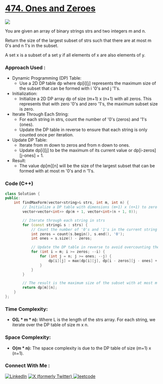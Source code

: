 # [474. Ones and Zeroes](https://leetcode.com/problems/ones-and-zeroes/description/)

![](https://badgen.net/badge/Level/Medium/yellow)

You are given an array of binary strings strs and two integers m and n.

Return the size of the largest subset of strs such that there are at most m 0's and n 1's in the subset.

A set x is a subset of a set y if all elements of x are also elements of y.

### Approach Used :

-   Dynamic Programming (DP) Table:
    -   Use a 2D DP table dp where dp[i][j] represents the maximum size of the subset that can be formed with i '0's and j '1's.
-   Initialization:
    -   Initialize a 2D DP array dp of size (m+1) x (n+1) with all zeros. This represents that with zero '0's and zero '1's, the maximum subset size is zero.
-   Iterate Through Each String:
    -   For each string in strs, count the number of '0's (zeros) and '1's (ones).
    -   Update the DP table in reverse to ensure that each string is only counted once per iteration.
-   Update DP Table:
    -   Iterate from m down to zeros and from n down to ones.
    -   Update dp[i][j] to be the maximum of its current value or dp[i-zeros][j-ones] + 1.
-   Result:
    -   The value dp[m][n] will be the size of the largest subset that can be formed with at most m '0's and n '1's.

### Code (C++)

```cpp
class Solution {
public:
    int findMaxForm(vector<string>& strs, int m, int n) {
        // Initialize a DP table with dimensions (m+1) x (n+1) to zero
        vector<vector<int>> dp(m + 1, vector<int>(n + 1, 0));

        // Iterate through each string in strs
        for (const string& s : strs) {
            // Count the number of '0's and '1's in the current string
            int zeros = count(s.begin(), s.end(), '0');
            int ones = s.size() - zeros;

            // Update the DP table in reverse to avoid overcounting the current string
            for (int i = m; i >= zeros; --i) {
                for (int j = n; j >= ones; --j) {
                    dp[i][j] = max(dp[i][j], dp[i - zeros][j - ones] + 1);
                }
            }
        }

        // The result is the maximum size of the subset with at most m '0's and n '1's
        return dp[m][n];
    }
};

```

### Time Complexity:
- **O(L * m * n):** Where L is the length of the strs array. For each string, we iterate over the DP table of size m x n.

### Space Complexity:
- **O(m * n):** The space complexity is due to the DP table of size (m+1) x (n+1).


### Connect With Me : 

<a href="https://www.linkedin.com/in/shivam-ray-b4306524a/" target="_blank"><img src="https://img.shields.io/badge/LinkedIn-0077B5?style=for-the-badge&logo=linkedin&logoColor=white" alt="LinkedIn"></a>
<a href="https://x.com/rai_shivam11/" target="_blank"><img src="https://img.shields.io/badge/Twitter-1DA1F2?style=for-the-badge&logo=twitter&logoColor=white" alt="X (formerly Twitter)">
</a>
<a href="https://leetcode.com/u/shrunited0702/" target="_blank"><img src="https://img.shields.io/badge/LeetCode-000000?style=for-the-badge&logo=LeetCode&logoColor=#d16c06" alt="leetcode">
</a>